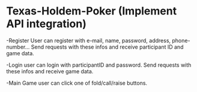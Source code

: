 # Texas-Holdem-Poker (Implement API integration)
-Register
  User can register with e-mail, name, password, address, phone-number...
  Send requests with these infos and receive participant ID and game data.
  
-Login
  user can login with participantID and password.
  Send requests with these infos and receive game data.
  
-Main Game
  user can click one of fold/call/raise buttons.
